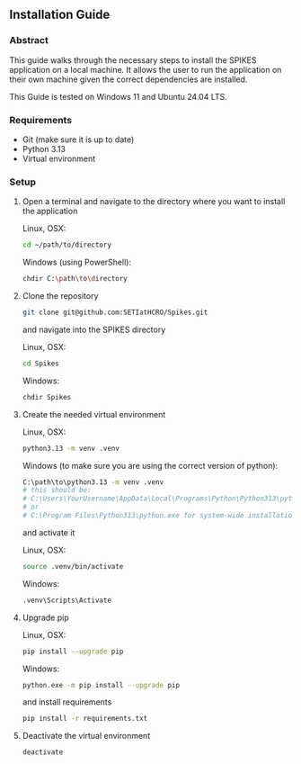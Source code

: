 ## Installation Guide
### Abstract

This guide walks through the necessary steps to install the SPIKES application on a local machine. It allows the user to run the application on their own machine given the correct dependencies are installed.

This Guide is tested on Windows 11 and Ubuntu 24.04 LTS.

### Requirements
- Git (make sure it is up to date)
- Python 3.13
- Virtual environment

### Setup

1. Open a terminal and navigate to the directory where you want to install the application

    Linux, OSX:
    ```bash
    cd ~/path/to/directory
    ```

    Windows (using PowerShell):
    ```bash
    chdir C:\path\to\directory
    ```

2. Clone the repository
   
    ```bash
    git clone git@github.com:SETIatHCRO/Spikes.git
    ```

    and navigate into the SPIKES directory
   
    Linux, OSX:
    ```bash
    cd Spikes
    ```

    Windows:
    ```bash
    chdir Spikes
    ```

3. Create the needed virtual environment
   
    Linux, OSX:
    ```bash
    python3.13 -m venv .venv
    ```

    Windows (to make sure you are using the correct version of python):

    ```bash 
    C:\path\to\python3.13 -m venv .venv
    # this should be: 
    # C:\Users\YourUsername\AppData\Local\Programs\Python\Python313\python.exe
    # or
    # C:\Program Files\Python313\python.exe for system-wide installations
    ```
  
    and activate it

    Linux, OSX:
    ```bash
    source .venv/bin/activate
    ```

    Windows:

    ```bash
    .venv\Scripts\Activate
    ```

4. Upgrade pip
   
    Linux, OSX:
    ```bash
    pip install --upgrade pip
    ```

    Windows:

    ```bash
    python.exe -m pip install --upgrade pip
    ```

    and install requirements
    
    ```bash
    pip install -r requirements.txt
    ```

5. Deactivate the virtual environment
   
    ```bash
    deactivate
    ```

